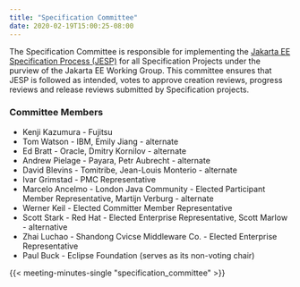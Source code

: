 ```yaml
---
title: "Specification Committee"
date: 2020-02-19T15:00:25-08:00
---
```


The Specification Committee is responsible for implementing the ​[Jakarta EE Specification Process (JESP)](/about/jesp/) ​for all Specification Projects under the purview of the Jakarta EE Working Group. This committee ensures that JESP is followed as intended, votes to approve creation reviews, progress reviews and release reviews submitted by Specification projects.

<!--more-->

### Committee Members

* Kenji Kazumura - Fujitsu
* Tom Watson - IBM, Emily Jiang - alternate
* Ed Bratt - Oracle, Dmitry Kornilov - alternate
* Andrew Pielage - Payara, Petr Aubrecht - alternate
* David Blevins - Tomitribe, Jean-Louis Monterio - alternate
* Ivar Grimstad - PMC Representative
* Marcelo Ancelmo - London Java Community - Elected Participant Member Representative, Martijn Verburg - alternate
* Werner Keil - Elected Committer Member Representative
* Scott Stark - Red Hat - Elected Enterprise Representative, Scott Marlow - alternative
* Zhai Luchao - Shandong Cvicse Middleware Co. - Elected Enterprise Representative
* Paul Buck - Eclipse Foundation (serves as its non-voting chair)

{{< meeting-minutes-single "specification_committee" >}}
